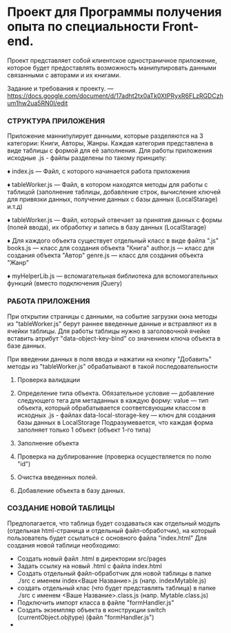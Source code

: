 # Проект для Программы получения опыта по специальности Front-end.

Проект представляет собой клиентское одностраничное приложение, которое будет предоставлять возможность манипулировать данными связанными с авторами и их книгами.


Задание и требования к проекту. — https://docs.google.com/document/d/17adht2tx0aTk0XtPRyxR6FLzRGDCzhum1hw2ua5RN0I/edit

### СТРУКТУРА ПРИЛОЖЕНИЯ

Приложение маннипулирует данными, которые разделяются на 3 категории: Книги, Авторы, Жанры.
Каждая категория представлена в виде таблицы с формой для её заполнения. 
Для работы приложения исходные .js - файлы разделены по такому принципу:

♦ index.js — Файл, с которого начинается работа приложения

♦ tableWorker.js — Файл, в котором находятся методы для работы с таблицой (заполнение таблицы, добавление строк, вычисление ключей для привязки данных, получение данных с базы данных (LocalStarage) и.т.д)

♦ tableWorker.js — Файл, который отвечает за принятия данных с формы (полей ввода), их обработку и запись в базу данных (LocalStarage)

♦ Для каждого объекта существует отдельный класс в виде файла ".js" 
books.js — класс для создания объекта "Книга"
author.js — класс для создания объекта "Автор"
genre.js — класс для создания объекта "Жанр"

♦ myHelperLib.js — вспомагательная библиотека для вспомогательных функций (вместо подключения jQuery)

### РАБОТА ПРИЛОЖЕНИЯ

При открытии страницы с данными, на событие загрузки окна методы из "tableWorker.js" берут раннее введенные данные и встравляют их в ячейки таблицы. Для работы таблицы нужно в заголовочной ячейке <th> вставить атрибут "data-object-key-bind" со значением ключа объекта в базе данных.

При введении данных в поля ввода и нажатии на кнопку "Добавить" методы из "tableWorker.js" обрабатывают в такой последовательности
1. Проверка валидации
2. Определение типа объекта. Обязательное условие — добавление следующего тега для метаданных в каждую форму:
		<input type="hidden" id="objtype" value="book" data-local-storage-key="Book-Library">
		value — тип объекта, который обрабатывается соответсвующим классом в исходных .js - файлах
		data-local-storage-key — ключ для создания базы данных в LocalStorage
Подразумевается, что каждая форма заполняет только 1 объект (объект 1-го типа)

3. Заполнение объекта 
4. Проверка на дублированние (проверка осуществляется по полю "id")
5. Очистка введенных полей.
6. Добавление объекта в базу данных.


### СОЗДАНИЕ НОВОЙ ТАБЛИЦЫ

Предполагается, что таблица будет создаваться как отдельный модуль (отдельная html-страница и отдельный файл-обработчик), на который пользователь будет ссылаться с основного файла "index.html"
Для создания новой таблици необходимо:

- Создать новый файл .html в директории src/pages
- Задать ссылку на новый .html с файла index.html
- Создать отдельный файл-обработчик для новой таблицы в папке ./src с именем index<Ваше Название>.js (напр. indexMytable.js)
- создать отдельный клас (что будет представлять таблица) в папке ./src с именем <Ваше Название>.class.js (напр. Mytable.class.js)
- Подключить импорт класса в файле "formHandler.js"
- Создать экземпляр объекта в конструкции switch (currentObject.objtype) (файл "formHandler.js")
- 


 


